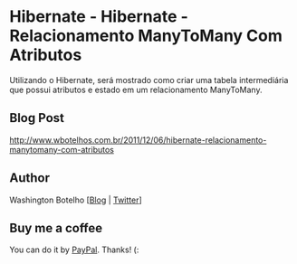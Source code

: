 # Hibernate - Hibernate - Relacionamento ManyToMany Com Atributos

Utilizando o Hibernate, será mostrado como criar uma tabela intermediária
que possui atributos e estado em um relacionamento ManyToMany.

## Blog Post

http://www.wbotelhos.com.br/2011/12/06/hibernate-relacionamento-manytomany-com-atributos

## Author

Washington Botelho [[Blog](http://wbotelhos.com.br) | [Twitter](http://twitter.com/#!/wbotelhos)]

## Buy me a coffee

You can do it by [PayPal](https://www.paypal.com/cgi-bin/webscr?cmd=_donations&business=X8HEP2878NDEG&item_name=Blog). Thanks! (: